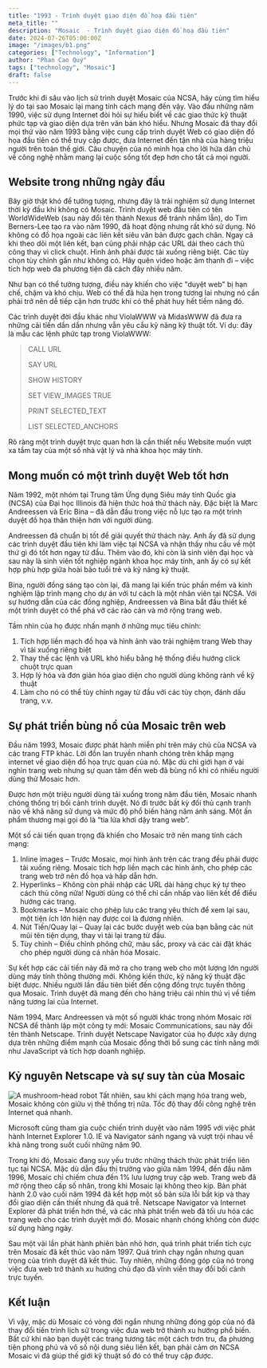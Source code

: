 ```yaml
---
title: "1993 - Trình duyệt giao diện đồ hoạ đầu tiên"
meta_title: ""
description: "Mosaic  - Trình duyệt giao diện đồ hoạ đầu tiên"
date: 2024-07-26T05:00:00Z
image: "/images/b1.png"
categories: ["Technology", "Information"]
author: "Phan Cao Quý"
tags: ["technology", "Mosaic"]
draft: false
---
```


Trước khi đi sâu vào lịch sử trình duyệt Mosaic của NCSA, hãy cùng tìm hiểu lý do tại sao Mosaic lại mang tính cách mạng đến vậy. Vào đầu những năm 1990, việc sử dụng Internet đòi hỏi sự hiểu biết về các giao thức kỹ thuật phức tạp và giao diện dựa trên văn bản khó hiểu. Nhưng Mosaic đã thay đổi mọi thứ vào năm 1993 bằng việc cung cấp trình duyệt Web có giao diện đồ họa đầu tiên có thể truy cập được, đưa Internet đến tận nhà của hàng triệu người trên toàn thế giới. Câu chuyện của nó minh họa cho lời hứa dân chủ về công nghệ nhằm mang lại cuộc sống tốt đẹp hơn cho tất cả mọi người.

## Website trong những ngày đầu

Bây giờ thật khó để tưởng tượng, nhưng đây là trải nghiệm sử dụng Internet thời kỳ đầu khi không có Mosaic.
Trình duyệt web đầu tiên có tên WorldWideWeb (sau này đổi tên thành Nexus để tránh nhầm lẫn), do Tim Berners-Lee tạo ra vào năm 1990, đã hoạt động nhưng rất khó sử dụng. Nó không có đồ họa ngoài các liên kết siêu văn bản được gạch chân. Ngay cả khi theo dõi một liên kết, bạn cũng phải nhập các URL dài theo cách thủ công thay vì click chuột. Hình ảnh phải được tải xuống riêng biệt. Các tùy chọn tùy chỉnh gần như không có. Hãy quên video hoặc âm thanh đi – việc tích hợp web đa phương tiện đã cách đây nhiều năm.

Như bạn có thể tưởng tượng, điều này khiến cho việc "duyệt web" bị hạn chế, chậm và khó chịu. Web có thể đã hứa hẹn trong tương lai nhưng nó cần phải trở nên dễ tiếp cận hơn trước khi có thể phát huy hết tiềm năng đó.

Các trình duyệt đời đầu khác như ViolaWWW và MidasWWW đã đưa ra những cải tiến dần dần nhưng vẫn yêu cầu kỹ năng kỹ thuật tốt. Ví dụ: đây là mẫu các lệnh phức tạp trong ViolaWWW:

> CALL URL
>
> SAY URL
>
> SHOW HISTORY
>
> SET VIEW_IMAGES TRUE
>
> PRINT SELECTED_TEXT
>
> LIST SELECTED_ANCHORS

Rõ ràng một trình duyệt trực quan hơn là cần thiết nếu Website muốn vượt xa tầm tay của một số nhà vật lý và nhà khoa học máy tính.

## Mong muốn có một trình duyệt Web tốt hơn

Năm 1992, một nhóm tại Trung tâm Ứng dụng Siêu máy tính Quốc gia (NCSA) của Đại học Illinois đã hiện thức hoá thử thách này. Đặc biệt là Marc Andreessen và Eric Bina – đã dẫn đầu trong việc nỗ lực tạo ra một trình duyệt đồ họa thân thiện hơn với người dùng.

Andreessen đã chuẩn bị tốt để giải quyết thử thách này. Anh ấy đã sử dụng các trình duyệt đầu tiên khi làm việc tại NCSA và nhận thấy nhu cầu về một thứ gì đó tốt hơn ngay từ đầu. Thêm vào đó, khi còn là sinh viên đại học và sau này là sinh viên tốt nghiệp ngành khoa học máy tính, anh ấy có sự kết hợp phù hợp giữa hoài bão tuổi trẻ và kỹ năng kỹ thuật.

Bina, người đồng sáng tạo còn lại, đã mang lại kiến trúc phần mềm và kinh nghiệm lập trình mạng cho dự án với tư cách là một nhân viên tại NCSA. Với sự hướng dẫn của các đồng nghiệp, Andreessen và Bina bắt đầu thiết kế một trình duyệt có thể phá vỡ các rào cản và mở rộng trang web.

Tầm nhìn của họ được nhấn mạnh ở những mục tiêu chính:

1. Tích hợp liền mạch đồ họa và hình ảnh vào trải nghiệm trang Web thay vì tải xuống riêng biệt
2. Thay thế các lệnh và URL khó hiểu bằng hệ thống điều hướng click chuột trực quan
3. Hợp lý hóa và đơn giản hóa giao diện cho người dùng không rành về kỹ thuật
4. Làm cho nó có thể tùy chỉnh ngay từ đầu với các tùy chọn, đánh dấu trang, v.v.

## Sự phát triển bùng nổ của Mosaic trên web

Đầu năm 1993, Mosaic được phát hành miễn phí trên máy chủ của NCSA và các trang FTP khác. Lời đồn lan truyền nhanh chóng trên khắp mạng internet về giao diện đồ họa trực quan của nó. Mặc dù chỉ giới hạn ở vài nghìn trang web nhưng sự quan tâm đến web đã bùng nổ khi có nhiều người dùng thử Mosaic hơn.

Được hơn một triệu người dùng tải xuống trong năm đầu tiên, Mosaic nhanh chóng thống trị bối cảnh trình duyệt. Nó đi trước bất kỳ đối thủ cạnh tranh nào về khả năng sử dụng và mức độ phổ biến hàng năm ánh sáng. Một ấn phẩm thương mại gọi đó là “tia lửa khơi dậy trang web”.

Một số cải tiến quan trọng đã khiến cho Mosaic trở nên mang tính cách mạng:

1. Inline images – Trước Mosaic, mọi hình ảnh trên các trang đều phải được tải xuống riêng. Mosaic tích hợp liền mạch các hình ảnh, cho phép các trang web trở nên đồ họa và hấp dẫn hơn.
2. Hyperlinks – Không còn phải nhập các URL dài hàng chục ký tự theo cách thủ công nữa! Người dùng có thể chỉ cần nhấp vào liên kết để điều hướng các trang.
3. Bookmarks – Mosaic cho phép lưu các trang yêu thích để xem lại sau, một tiện ích lớn hiện nay được coi là đương nhiên.
4. Nút Tiến/Quay lại – Quay lại các bước duyệt web của bạn bằng các nút mũi tên tiện dụng, thay vì tải lại trang từ đầu.
5. Tùy chỉnh – Điều chỉnh phông chữ, màu sắc, proxy và các cài đặt khác cho phép người dùng cá nhân hóa Mosaic.

Sự kết hợp các cải tiến này đã mở ra cho trang web cho một lượng lớn người dùng máy tính thông thường mới. Không kiến thức, kỹ năng kỹ thuật đặc biệt được. Nhiều người lần đầu tiên biết đến cộng đồng trực tuyến thông qua Mosaic. Trình duyệt đã mang đến cho hàng triệu cái nhìn thú vị về tiềm năng tương lai của Internet.

Năm 1994, Marc Andreessen và một số người khác trong nhóm Mosaic rời NCSA để thành lập một công ty mới: Mosaic Communications, sau này đổi tên thành Netscape. Trình duyệt Netscape Navigator của họ được xây dựng dựa trên những điểm mạnh của Mosaic đồng thời bổ sung các tính năng mới như JavaScript và tích hợp doanh nghiệp.

## Kỷ nguyên Netscape và sự suy tàn của Mosaic

![A mushroom-head robot](/images/b2.png "Website đầu tiên")
Tất nhiên, sau khi cách mạng hóa trang web, Mosaic không còn giữu vị thê thống trị nữa. Tốc độ thay đổi công nghệ trên Internet quá nhanh.

Microsoft cũng tham gia cuộc chiến trình duyệt vào năm 1995 với việc phát hành Internet Explorer 1.0. IE và Navigator sánh ngang và vượt trội nhau về khả năng trong suốt cuối những năm 90.

Trong khi đó, Mosaic đang suy yếu trước những thách thức phát triển liên tục tại NCSA. Mặc dù dẫn đầu thị trường vào giữa năm 1994, đến đầu năm 1996, Mosaic chỉ chiếm chưa đến 1% lưu lượng truy cập web. Trang web đã mở rộng theo cấp số nhân, trong khi Mosaic lại không theo kịp.
Bản phát hành 2.0 vào cuối năm 1994 đã kết hợp một số bản sửa lỗi bắt kịp và thay đổi giao diện cần thiết nhưng đã quá trễ. Netscape Navigator và Internet Explorer đã phát triển hơn thế, và các nhà phát triển web đã tối ưu hóa các trang web cho các trình duyệt mới đó. Mosaic nhanh chóng không còn được sử dụng hàng ngày.

Sau một vài lần phát hành phiên bản nhỏ hơn, quá trình phát triển tích cực trên Mosaic đã kết thúc vào năm 1997. Quá trình chạy ngắn nhưng quan trọng của trình duyệt đã kết thúc. Tuy nhiên, những đóng góp của nó trong việc đưa web trở thành xu hướng chủ đạo đã vĩnh viễn thay đổi bối cảnh trực tuyến.

## Kết luận

Vì vậy, mặc dù Mosaic có vòng đời ngắn nhưng những đóng góp của nó đã thay đổi tiến trình lịch sử trong việc đưa web trở thành xu hướng phổ biến. Bất cứ khi nào bạn duyệt các trang tương tác một cách trơn tru, đa phương tiện phong phú và vô số nội dung siêu liên kết, bạn phải cảm ơn NCSA Mosaic vì đã giúp thế giới kỹ thuật số đó có thể truy cập được.
